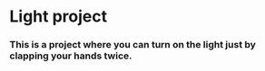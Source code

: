 #  Light project

### This is a project where you can turn on the light just by clapping your hands twice.